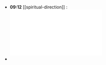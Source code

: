 - **09:12** [[spiritual-direction]] :  ![2019%2520CC%2520Spiritual%2520Disciplines%2520Study%2520Participant%2520Guide%2520BOOKLET%2520w_Cover](../assets/2019%2520CC%2520Spiritual%2520Disciplines%2520Study%2520Participant%2520Guide%2520BOOKLET%2520w_Cover.pdf)
-